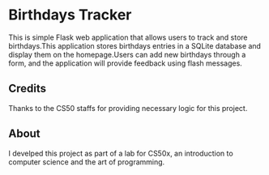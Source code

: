 # Birthdays Tracker

This is simple Flask web application that allows users to track and store birthdays.This application stores birthdays entries in a SQLite database and display them on the homepage.Users can add new birthdays through a form, and the application will provide feedback using flash messages.

## Credits

Thanks to the CS50 staffs for providing necessary logic for this project.

## About

I develped this project as part of a lab for CS50x, an introduction to computer science and the art of programming.